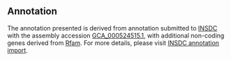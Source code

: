 

Annotation
----------

The annotation presented is derived from annotation submitted to
[INSDC](http://www.insdc.org) with the assembly accession
[GCA\_000524515.1](http://www.ebi.ac.uk/ena/data/view/GCA_000524515.1),
with additional non-coding genes derived from
[Rfam](http://rfam.xfam.org/). For more details, please visit [INSDC
annotation
import](http://ensemblgenomes.org/info/data/insdc_annotation).
